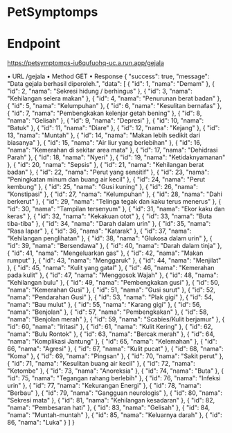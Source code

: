 # PetSymptomps

# Endpoint
https://petsymptomps-iu6qufuohq-uc.a.run.app/gejala

•	URL
  /gejala
•	Method
  GET
•	Response
  {
    "success": true,
    "message": "Data gejala berhasil diperoleh.",
    "data": [
        {
            "id": 1,
            "nama": "Demam"
        },
        {
            "id": 2,
            "nama": "Sekresi hidung / berhingus"
        },
        {
            "id": 3,
            "nama": "Kehilangan selera makan"
        },
        {
            "id": 4,
            "nama": "Penurunan berat badan"
        },
        {
            "id": 5,
            "nama": "Kelumpuhan"
        },
        {
            "id": 6,
            "nama": "Kesulitan bernafas"
        },
        {
            "id": 7,
            "nama": "Pembengkakan kelenjar getah bening"
        },
        {
            "id": 8,
            "nama": "Gelisah"
        },
        {
            "id": 9,
            "nama": "Depresi"
        },
        {
            "id": 10,
            "nama": "Batuk"
        },
        {
            "id": 11,
            "nama": "Diare"
        },
        {
            "id": 12,
            "nama": "Kejang"
        },
        {
            "id": 13,
            "nama": "Muntah"
        },
        {
            "id": 14,
            "nama": "Makan lebih sedikit dari biasanya"
        },
        {
            "id": 15,
            "nama": "Air liur yang berlebihan"
        },
        {
            "id": 16,
            "nama": "Kemerahan di sekitar area mata"
        },
        {
            "id": 17,
            "nama": "Dehidrasi Parah"
        },
        {
            "id": 18,
            "nama": "Nyeri"
        },
        {
            "id": 19,
            "nama": "Ketidaknyamanan"
        },
        {
            "id": 20,
            "nama": "Sepsis"
        },
        {
            "id": 21,
            "nama": "Kehilangan berat badan"
        },
        {
            "id": 22,
            "nama": "Perut yang sensitif"
        },
        {
            "id": 23,
            "nama": "Peningkatan minum dan buang air kecil"
        },
        {
            "id": 24,
            "nama": "Perut kembung"
        },
        {
            "id": 25,
            "nama": "Gusi kuning"
        },
        {
            "id": 26,
            "nama": "Konstipasi"
        },
        {
            "id": 27,
            "nama": "Kelumpuhan"
        },
        {
            "id": 28,
            "nama": "Dahi berkerut"
        },
        {
            "id": 29,
            "nama": "Telinga tegak dan kaku terus menerus"
        },
        {
            "id": 30,
            "nama": "Tampilan tersenyum"
        },
        {
            "id": 31,
            "nama": "Ekor kaku dan keras"
        },
        {
            "id": 32,
            "nama": "Kekakuan otot"
        },
        {
            "id": 33,
            "nama": "Buta tiba-tiba"
        },
        {
            "id": 34,
            "nama": "Darah dalam urin"
        },
        {
            "id": 35,
            "nama": "Rasa lapar"
        },
        {
            "id": 36,
            "nama": "Katarak"
        },
        {
            "id": 37,
            "nama": "Kehilangan penglihatan"
        },
        {
            "id": 38,
            "nama": "Glukosa dalam urin"
        },
        {
            "id": 39,
            "nama": "Bersendawa"
        },
        {
            "id": 40,
            "nama": "Darah dalam tinja"
        },
        {
            "id": 41,
            "nama": "Mengeluarkan gas"
        },
        {
            "id": 42,
            "nama": "Makan rumput"
        },
        {
            "id": 43,
            "nama": "Menggaruk"
        },
        {
            "id": 44,
            "nama": "Menjilat"
        },
        {
            "id": 45,
            "nama": "Kulit yang gatal"
        },
        {
            "id": 46,
            "nama": "Kemerahan pada kulit"
        },
        {
            "id": 47,
            "nama": "Menggosok Wajah"
        },
        {
            "id": 48,
            "nama": "Kehilangan bulu"
        },
        {
            "id": 49,
            "nama": "Pembengkakan gusi"
        },
        {
            "id": 50,
            "nama": "Kemerahan Gusi"
        },
        {
            "id": 51,
            "nama": "Gusi surut"
        },
        {
            "id": 52,
            "nama": "Pendarahan Gusi"
        },
        {
            "id": 53,
            "nama": "Plak gigi"
        },
        {
            "id": 54,
            "nama": "Bau mulut"
        },
        {
            "id": 55,
            "nama": "Karang gigi"
        },
        {
            "id": 56,
            "nama": "Benjolan"
        },
        {
            "id": 57,
            "nama": "Pembengkakan"
        },
        {
            "id": 58,
            "nama": "Benjolan merah"
        },
        {
            "id": 59,
            "nama": "Scabies/Kulit berjamur"
        },
        {
            "id": 60,
            "nama": "Iritasi"
        },
        {
            "id": 61,
            "nama": "Kulit Kering"
        },
        {
            "id": 62,
            "nama": "Bulu Rontok"
        },
        {
            "id": 63,
            "nama": "Bercak merah"
        },
        {
            "id": 64,
            "nama": "Komplikasi Jantung"
        },
        {
            "id": 65,
            "nama": "Kelemahan"
        },
        {
            "id": 66,
            "nama": "Agresi"
        },
        {
            "id": 67,
            "nama": "Kulit pucat"
        },
        {
            "id": 68,
            "nama": "Koma"
        },
        {
            "id": 69,
            "nama": "Pingsan"
        },
        {
            "id": 70,
            "nama": "Sakit perut"
        },
        {
            "id": 71,
            "nama": "Kesulitan buang air kecil"
        },
        {
            "id": 72,
            "nama": "Ketombe"
        },
        {
            "id": 73,
            "nama": "Anoreksia"
        },
        {
            "id": 74,
            "nama": "Buta"
        },
        {
            "id": 75,
            "nama": "Tegangan rahang berlebih"
        },
        {
            "id": 76,
            "nama": "Infeksi urin"
        },
        {
            "id": 77,
            "nama": "Kekurangan Energi"
        },
        {
            "id": 78,
            "nama": "Berbau"
        },
        {
            "id": 79,
            "nama": "Gangguan neurologis"
        },
        {
            "id": 80,
            "nama": "Sekresi mata"
        },
        {
            "id": 81,
            "nama": "Kehilangan kesadaran"
        },
        {
            "id": 82,
            "nama": "Pembesaran hati"
        },
        {
            "id": 83,
            "nama": "Gelisah"
        },
        {
            "id": 84,
            "nama": "Muntah-muntah"
        },
        {
            "id": 85,
            "nama": "Keluarnya darah"
        },
        {
            "id": 86,
            "nama": "Luka"
        }
    ]
}
